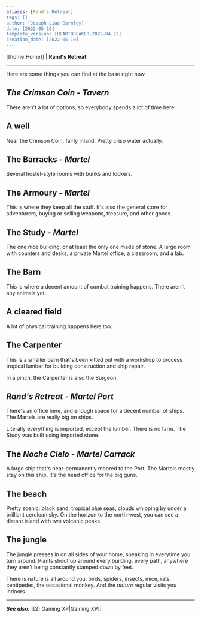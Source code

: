 ```yaml
---
aliases: [Rand's Retreat]
tags: []
author: [Joseph Liao Gormley]
date: [2022-05-10]
template_version: [HEARTBREAKER-2022-04-22]
creation_date: [2022-05-10]
---
```

<!-- Home | Character Creation | -->
[[home|Home]] | **Rand's Retreat**
___
Here are some things you can find at the base right now.

## *The Crimson Coin - Tavern* 
There aren't a lot of options, so everybody spends a lot of time here.

## A well
Near the Crimson Coin, fairly inland. Pretty crisp water actually.

## The Barracks - *Martel*
Several hostel-style rooms with bunks and lockers.

## The Armoury - *Martel*
This is where they keep all the stuff. It's also the general store for adventurers, buying or selling weapons, treasure, and other goods.

## The Study - *Martel*
The one nice building, or at least the only one made of stone. A large room with counters and desks, a private Martel office, a classroom, and a lab.

## The Barn
This is where a decent amount of combat training happens. There aren't any animals yet.

## A cleared field
A lot of physical training happens here too.

## The Carpenter
This is a smaller barn that's been kitted out with a workshop to process tropical lumber for building construction and ship repair.

In a pinch, the Carpenter is also the Surgeon.

## *Rand's Retreat - Martel Port* 
There's an office here, and enough space for a decent number of ships. The Martels are really big on ships.

Literally everything is imported, except the lumber. There is no farm. The Study was built using imported stone.

## The *Noche Cielo* - *Martel Carrack*
A large ship that's near-permanently moored to the Port. The Martels mostly stay on this ship, it's the head office for the big guns.

## The beach
Pretty scenic: black sand, tropical blue seas, clouds whipping by under a brilliant cerulean sky. On the horizon to the north-west, you can see a distant island with two volcanic peaks.

## The jungle
The jungle presses in on all sides of your home, sneaking in everytime you turn around. Plants shoot up around every building, every path, anywhere they aren't being constantly stamped down by feet.

There is nature is all around you: birds, spiders, insects, mice, rats, centipedes, the occasional monkey. And the *nature* regular visits you indoors.
___
***See also:*** [[2) Gaining XP|Gaining XP]]
<!--*References:*
*Source:* -->
<!-- Sources, read more, links, etc. -->
<!-- *Source: Entry by [[Mike Maxin]].* -->
<!-- Leave an empty line at the end, otherwise Exporter complains. -->
